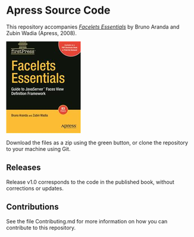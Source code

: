 # Apress Source Code

This repository accompanies [*Facelets Essentials*](http://www.apress.com/9781430210498) by Bruno Aranda and Zubin Wadia (Apress, 2008).

![Cover image](9781430210498.jpg)

Download the files as a zip using the green button, or clone the repository to your machine using Git.

## Releases

Release v1.0 corresponds to the code in the published book, without corrections or updates.

## Contributions

See the file Contributing.md for more information on how you can contribute to this repository.
